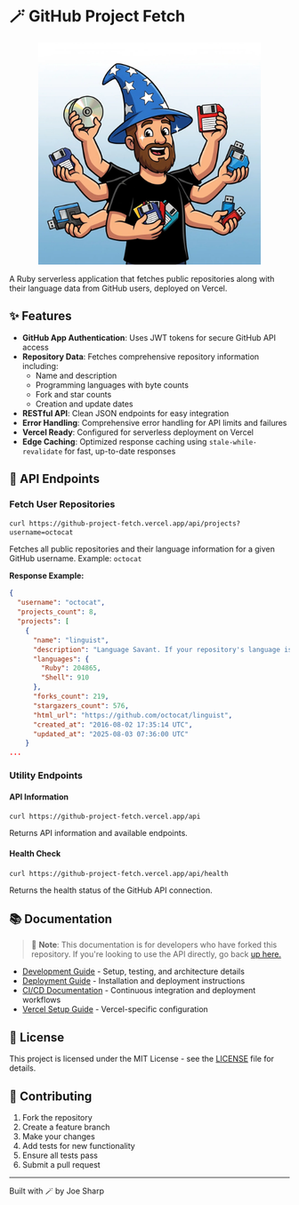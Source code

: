 # 🪄 GitHub Project Fetch

<p align="center">
  <img width=400 src="https://raw.githubusercontent.com/joe-sharp/github_project_fetch/refs/heads/images/github-project-fetch.webp">
</p>

A Ruby serverless application that fetches public repositories along with their language data from GitHub users, deployed on Vercel.

## ✨ Features

- **GitHub App Authentication**: Uses JWT tokens for secure GitHub API access
- **Repository Data**: Fetches comprehensive repository information including:
  - Name and description
  - Programming languages with byte counts
  - Fork and star counts
  - Creation and update dates
- **RESTful API**: Clean JSON endpoints for easy integration
- **Error Handling**: Comprehensive error handling for API limits and failures
- **Vercel Ready**: Configured for serverless deployment on Vercel
- **Edge Caching**: Optimized response caching using `stale-while-revalidate` for fast, up-to-date responses

## 📡 API Endpoints

### Fetch User Repositories
```http
curl https://github-project-fetch.vercel.app/api/projects?username=octocat
```
Fetches all public repositories and their language information for a given GitHub username. Example: `octocat`

**Response Example:**
```json
{
  "username": "octocat",
  "projects_count": 8,
  "projects": [
    {
      "name": "linguist",
      "description": "Language Savant. If your repository's language is being reported incorrectly, send us a pull request!",
      "languages": {
        "Ruby": 204865,
        "Shell": 910
      },
      "forks_count": 219,
      "stargazers_count": 576,
      "html_url": "https://github.com/octocat/linguist",
      "created_at": "2016-08-02 17:35:14 UTC",
      "updated_at": "2025-08-03 07:36:00 UTC"
    }
...
```

### Utility Endpoints

#### API Information
```http
curl https://github-project-fetch.vercel.app/api
```
Returns API information and available endpoints.

#### Health Check
```http
curl https://github-project-fetch.vercel.app/api/health
```
Returns the health status of the GitHub API connection.

## 📚 Documentation

> 📝 **Note**: This documentation is for developers who have forked this repository. If you're looking to use the API directly, go back [up here.](#-api-endpoints)

- [Development Guide](docs/development.md) - Setup, testing, and architecture details
- [Deployment Guide](docs/deployment.md) - Installation and deployment instructions
- [CI/CD Documentation](docs/ci-cd.md) - Continuous integration and deployment workflows
- [Vercel Setup Guide](docs/vercel-setup.md) - Vercel-specific configuration

## 📄 License

This project is licensed under the MIT License - see the [LICENSE](LICENSE) file for details.

## 🤝 Contributing

1. Fork the repository
2. Create a feature branch
3. Make your changes
4. Add tests for new functionality
5. Ensure all tests pass
6. Submit a pull request

---

Built with 🪄 by Joe Sharp
